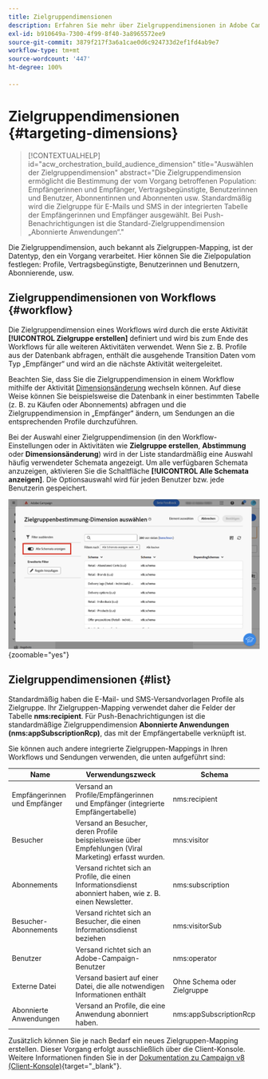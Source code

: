```yaml
---
title: Zielgruppendimensionen
description: Erfahren Sie mehr über Zielgruppendimensionen in Adobe Campaign Web
exl-id: b910649a-7300-4f99-8f40-3a8965572ee9
source-git-commit: 3879f217f3a6a1cae0d6c924733d2ef1fd4ab9e7
workflow-type: tm+mt
source-wordcount: '447'
ht-degree: 100%

---
```


# Zielgruppendimensionen {#targeting-dimensions}

>[!CONTEXTUALHELP]
>id="acw_orchestration_build_audience_dimension"
>title="Auswählen der Zielgruppendimension"
>abstract="Die Zielgruppendimension ermöglicht die Bestimmung der vom Vorgang betroffenen Population: Empfängerinnen und Empfänger, Vertragsbegünstigte, Benutzerinnen und Benutzer, Abonnentinnen und Abonnenten usw. Standardmäßig wird die Zielgruppe für E-Mails und SMS in der integrierten Tabelle der Empfängerinnen und Empfänger ausgewählt. Bei Push-Benachrichtigungen ist die Standard-Zielgruppendimension „Abonnierte Anwendungen“."

Die Zielgruppendimension, auch bekannt als Zielgruppen-Mapping, ist der Datentyp, den ein Vorgang verarbeitet. Hier können Sie die Zielpopulation festlegen: Profile, Vertragsbegünstigte, Benutzerinnen und Benutzern, Abonnierende, usw.

## Zielgruppendimensionen von Workflows {#workflow}

Die Zielgruppendimension eines Workflows wird durch die erste Aktivität **[!UICONTROL Zielgruppe erstellen]** definiert und wird bis zum Ende des Workflows für alle weiteren Aktivitäten verwendet. Wenn Sie z. B. Profile aus der Datenbank abfragen, enthält die ausgehende Transition Daten vom Typ „Empfänger“ und wird an die nächste Aktivität weitergeleitet.

Beachten Sie, dass Sie die Zielgruppendimension in einem Workflow mithilfe der Aktivität [Dimensionsänderung](../workflows/activities/change-dimension.md) wechseln können. Auf diese Weise können Sie beispielsweise die Datenbank in einer bestimmten Tabelle (z. B. zu Käufen oder Abonnements) abfragen und die Zielgruppendimension in „Empfänger“ ändern, um Sendungen an die entsprechenden Profile durchzuführen.

Bei der Auswahl einer Zielgruppendimension (in den Workflow-Einstellungen oder in Aktivitäten wie **Zielgruppe erstellen**, **Abstimmung** oder **Dimensionsänderung**) wird in der Liste standardmäßig eine Auswahl häufig verwendeter Schemata angezeigt. Um alle verfügbaren Schemata anzuzeigen, aktivieren Sie die Schaltfläche **[!UICONTROL Alle Schemata anzeigen]**. Die Optionsauswahl wird für jeden Benutzer bzw. jede Benutzerin gespeichert.

![](assets/targeting-dimension-show-all.png){zoomable=&quot;yes&quot;}

## Zielgruppendimensionen {#list}

Standardmäßig haben die E-Mail- und SMS-Versandvorlagen Profile als Zielgruppe. Ihr Zielgruppen-Mapping verwendet daher die Felder der Tabelle **nms:recipient**. Für Push-Benachrichtigungen ist die standardmäßige Zielgruppendimension **Abonnierte Anwendungen (nms:appSubscriptionRcp)**, das mit der Empfängertabelle verknüpft ist.

Sie können auch andere integrierte Zielgruppen-Mappings in Ihren Workflows und Sendungen verwenden, die unten aufgeführt sind:

| Name | Verwendungszweck | Schema |
|---|---|---|
| Empfängerinnen und Empfänger | Versand an Profile/Empfängerinnen und Empfänger (integrierte Empfängertabelle) | nms:recipient |
| Besucher | Versand an Besucher, deren Profile beispielsweise über Empfehlungen (Viral Marketing) erfasst wurden. | mns:visitor |
| Abonnements  | Versand richtet sich an Profile, die einen Informationsdienst abonniert haben, wie z. B. einen Newsletter. | nms:subscription |
| Besucher-Abonnements | Versand richtet sich an Besucher, die einen Informationsdienst beziehen | nms:visitorSub |
| Benutzer | Versand richtet sich an Adobe-Campaign-Benutzer | nms:operator |
| Externe Datei | Versand basiert auf einer Datei, die alle notwendigen Informationen enthält | Ohne Schema oder Zielgruppe |
| Abonnierte Anwendungen | Versand an Profile, die eine Anwendung abonniert haben. | nms:appSubscriptionRcp |

Zusätzlich können Sie je nach Bedarf ein neues Zielgruppen-Mapping erstellen. Dieser Vorgang erfolgt ausschließlich über die Client-Konsole. Weitere Informationen finden Sie in der [Dokumentation zu Campaign v8 (Client-Konsole)](https://experienceleague.adobe.com/docs/campaign/campaign-v8/audience/add-profiles/target-mappings.html?lang=de#new-mapping){target="_blank"}.
